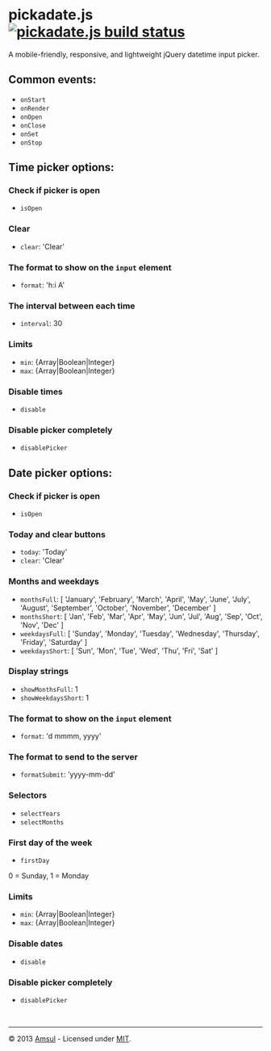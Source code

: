 # pickadate.js [![pickadate.js build status](https://travis-ci.org/amsul/pickadate.js.png?branch=time-picker)](https://travis-ci.org/amsul/pickadate.js)

A mobile-friendly, responsive, and lightweight jQuery datetime input picker.


Common events:
---------------

- `onStart`
- `onRender`
- `onOpen`
- `onClose`
- `onSet`
- `onStop`



Time picker options:
--------------------

### Check if picker is open

- `isOpen`

### Clear

- `clear`: 'Clear'


### The format to show on the `input` element

- `format`: 'h:i A'


### The interval between each time

- `interval`: 30


### Limits

- `min`: {Array|Boolean|Integer}
- `max`: {Array|Boolean|Integer}


### Disable times

- `disable`


### Disable picker completely

- `disablePicker`


Date picker options:
--------------------

### Check if picker is open

- `isOpen`

### Today and clear buttons

- `today`: 'Today'
- `clear`: 'Clear'


### Months and weekdays
- `monthsFull`: [ 'January', 'February', 'March', 'April', 'May', 'June', 'July', 'August', 'September', 'October', 'November', 'December' ]
- `monthsShort`: [ 'Jan', 'Feb', 'Mar', 'Apr', 'May', 'Jun', 'Jul', 'Aug', 'Sep', 'Oct', 'Nov', 'Dec' ]
- `weekdaysFull`: [ 'Sunday', 'Monday', 'Tuesday', 'Wednesday', 'Thursday', 'Friday', 'Saturday' ]
- `weekdaysShort`: [ 'Sun', 'Mon', 'Tue', 'Wed', 'Thu', 'Fri', 'Sat' ]


### Display strings
- `showMonthsFull`: 1
- `showWeekdaysShort`: 1


### The format to show on the `input` element
- `format`: 'd mmmm, yyyy'


### The format to send to the server
- `formatSubmit`: 'yyyy-mm-dd'


### Selectors

- `selectYears`
- `selectMonths`


### First day of the week

- `firstDay`

0 = Sunday, 1 = Monday


### Limits

- `min`: {Array|Boolean|Integer}
- `max`: {Array|Boolean|Integer}


### Disable dates

- `disable`


### Disable picker completely

- `disablePicker`




<br>

---

&copy; 2013 [Amsul](http://twitter.com/amsul_) - Licensed under [MIT](http://amsul.ca/MIT).